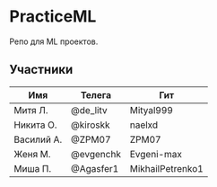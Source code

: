 # PracticeML

Репо для ML проектов.

## Участники

| Имя  | Телега   | Гит       |
|------|---------|-----------|
| Митя Л. | @de_litv | Mityal999 |
| Никита О. | @kiroskk | naelxd |
| Василий А.| @ZPM07 | ZPM07 |
| Женя М. | @evgenchk | Evgeni-max |
| Миша П.   | @Agasfer1 | MikhailPetrenko1 |